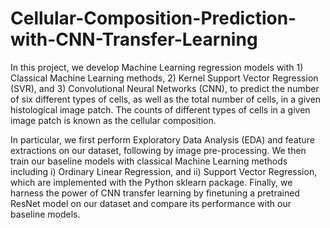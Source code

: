 # Cellular-Composition-Prediction-with-CNN-Transfer-Learning

In this project, we develop Machine Learning regression models with 1) Classical Machine Learning methods, 2) Kernel Support Vector Regression (SVR), and 3) Convolutional Neural Networks (CNN), to predict the number of six different types of cells, as well as the total number of cells, in a given histological image patch. The counts of different types of cells in a given image patch is known as the cellular composition.

In particular, we first perform Exploratory Data Analysis (EDA) and feature extractions on our dataset, following by image pre-processing. We then train our baseline models with classical Machine Learning methods including i) Ordinary Linear Regression, and ii) Support Vector Regression, which are implemented with the Python sklearn package. Finally, we harness the power of CNN transfer learning by finetuning a pretrained ResNet model on our dataset and compare its performance with our baseline models.
